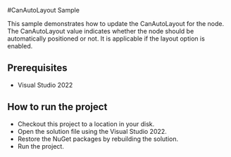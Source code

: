 #CanAutoLayout Sample

This sample demonstrates how to update the CanAutoLayout for the node. The CanAutoLayout value indicates whether the node should be automatically positioned or not. It is applicable if the layout option is enabled.


## Prerequisites

* Visual Studio 2022

## How to run the project

* Checkout this project to a location in your disk.
* Open the solution file using the Visual Studio 2022.
* Restore the NuGet packages by rebuilding the solution.
* Run the project.
